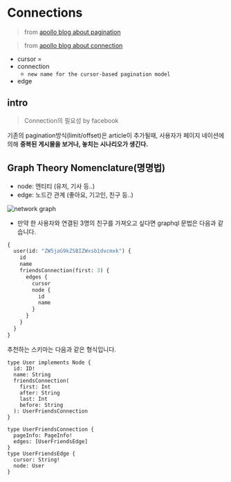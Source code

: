 # Connections

> from [apollo blog about pagination](https://www.apollographql.com/blog/understanding-pagination-rest-graphql-and-relay-b10f835549e7/#.lor7ia8hk)

> from [apollo blog about connection](https://www.apollographql.com/blog/explaining-graphql-connections-c48b7c3d6976/#.q2hmiey3x)

- cursor =
- connection
  - `new name for the cursor-based pagination model`
- edge

## intro

> Connection의 필요성 by facebook

기존의 pagination방식(limit/offset)은 article이 추가될때, 사용자가 페이지 네이션에 의해 **중복된 게시물을 보거나, 놓치는 시나리오가 생긴다.**

## Graph Theory Nomenclature(명명법)

- node: 엔티티 (유저, 기사 등..)
- edge: 노드간 관계 (좋아요, 기고인, 친구 등..)

![network graph](https://wp.apollographql.com/wp-content/uploads/2020/03/1_z0-1RpRpVn_i-92AMR_2BA-1024x906.png)

- 만약 한 사용자와 연결된 3명의 친구를 가져오고 싶다면 graphql 문법은 다음과 같습니다.

```graphql
{
  user(id: "ZW5jaG9kZSBIZWxsb1dvcmxk") {
    id
    name
    friendsConnection(first: 3) {
      edges {
        cursor
        node {
          id
          name
        }
      }
    }
  }
}
```

추천하는 스키마는 다음과 같은 형식입니다.

```gql
type User implements Node {
  id: ID!
  name: String
  friendsConnection(
    first: Int
    after: String
    last: Int
    before: String
  ): UserFriendsConnection
}

type UserFriendsConnection {
  pageInfo: PageInfo!
  edges: [UserFriendsEdge]
}
type UserFriendsEdge {
  cursor: String!
  node: User
}
```
